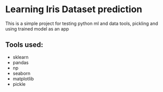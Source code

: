 # Learning Iris Dataset prediction
This is a simple project for testing python ml and data tools, pickling and using trained model as an app

## Tools used:
- sklearn
- pandas
- np
- seaborn
- matplotlib
- pickle
